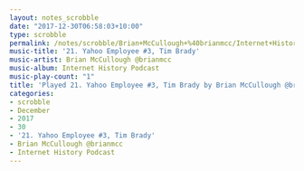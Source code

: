 ```yaml
---
layout: notes_scrobble
date: "2017-12-30T06:58:03+10:00"
type: scrobble
permalink: /notes/scrobble/Brian+McCullough+%40brianmcc/Internet+History+Podcast/4d685f533d548318f9fe819e85677e304571f62f.html
music-title: '21. Yahoo Employee #3, Tim Brady'
music-artist: Brian McCullough @brianmcc
music-album: Internet History Podcast
music-play-count: "1"
title: 'Played 21. Yahoo Employee #3, Tim Brady by Brian McCullough @brianmcc'
categories:
- scrobble
- December
- 2017
- 30
- '21. Yahoo Employee #3, Tim Brady'
- Brian McCullough @brianmcc
- Internet History Podcast
---
```


